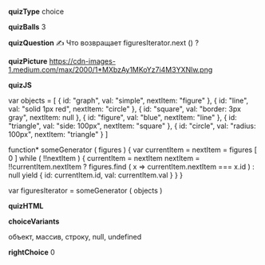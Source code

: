 ____quizType____
choice

____quizBalls____
3

____quizQuestion____
✍️ Что возвращает figuresIterator.next () ?

____quizPicture____
https://cdn-images-1.medium.com/max/2000/1*MXbzAy1MKoYz7i4M3YXNlw.png

____quizJS____

var objects = [
    { id: "graph",    val: "simple",           nextItem: "figure" },
    { id: "line",     val: "solid 1px red",    nextItem: "circle" },
    { id: "square",   val: "border: 3px gray", nextItem: null },
    { id: "figure",   val: "blue",             nextItem: "line" },
    { id: "triangle", val: "side: 100px",      nextItem: "square" },
    { id: "circle",   val: "radius: 100px",    nextItem: "triangle" }
]

function* someGenerator ( figures ) {
    var currentItem = nextItem = figures [ 0 ]
    while ( !!nextItem ) {
        currentItem = nextItem
        nextItem = !!currentItem.nextItem
                   ? figures.find ( x => currentItem.nextItem === x.id )
                         : null
        yield { id: currentItem.id, val: currentItem.val }
    }
}

var figuresIterator = someGenerator ( objects )

____quizHTML____


____choiceVariants____

объект,
массив,
строку,
null,
undefined

____rightChoice____
0
